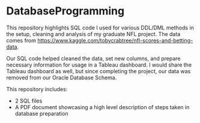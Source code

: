 # DatabaseProgramming
This repository highlights SQL code I used for various DDL/DML methods in the setup, cleaning and analysis of my graduate NFL project. The data comes from https://www.kaggle.com/tobycrabtree/nfl-scores-and-betting-data. 

Our SQL code helped cleaned the data, set new columns, and prepare necessary information for usage in a Tableau dashboard. I would share the Tableau dashboard as well, but since completing the project, our data was removed from our Oracle Database Schema. 

This repository includes:
- 2 SQL files
- A PDF document showcasing a high level description of steps taken in database preparation

